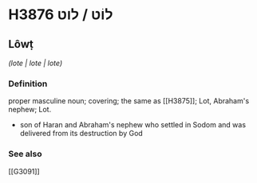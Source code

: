 # H3876 לוֹט / לוט

## Lôwṭ

_(lote | lote | lote)_

### Definition

proper masculine noun; covering; the same as [[H3875]]; Lot, Abraham's nephew; Lot.

- son of Haran and Abraham's nephew who settled in Sodom and was delivered from its destruction by God
### See also

[[G3091]]

